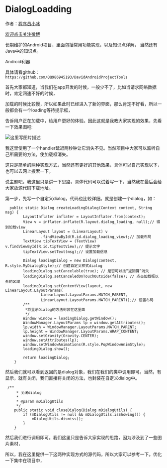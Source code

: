 # DialogLoadding

作者：[程序员小冰](http://blog.csdn.net/qq_21376985)  

[欢迎点击关注微博](http://weibo.com/mcxiaobing)

长期维护的Android项目，里面包括常用功能实现，以及知识点详解， 当然还有Java中的知识点。

Android利器

具体请看github：`https://github.com/QQ986945193/DavidAndroidProjectTools`

首先大家都知道，当我们在app开发的时候，一般少不了，比如当请求网络数据时，肯定网速不好的时候，

加载的时候比较慢，所以如果此时已经进入了新的界面，那么肯定不好看，所以一般都会有一个loading等待提示框，

告诉用户正在加载中，给用户更好的体验。因此这就是我教大家实现的效果，先看一下效果图吧:

![这里写图片描述](http://img.blog.csdn.net/20161018111814019)

我这里使用了一个handler延迟两秒钟让它消失不见。当然项目中大家可以监听自己所需要的方法，使加载框消失。

这只是简单的两种实现方式，当然还有更好的其他效果，具体可以自己实现以下，也可以去网上搜索一下。

说主题吧，我这里只是讲一下思路，具体代码可以试着写一下，当然我在最后会给大家放源代码下载地址。

第一步，先写一个自定义dialog，代码也比较详细。就是创建一个dialog，如：

```
  public static Dialog createLoadingDialog(Context context, String msg) {
        LayoutInflater inflater = LayoutInflater.from(context);
        View v = inflater.inflate(R.layout.dialog_loading, null);// 得到加载view
        LinearLayout layout = (LinearLayout) v
                .findViewById(R.id.dialog_loading_view);// 加载布局
        TextView tipTextView = (TextView) v.findViewById(R.id.tipTextView);// 提示文字
        tipTextView.setText(msg);// 设置加载信息

        Dialog loadingDialog = new Dialog(context, R.style.MyDialogStyle);// 创建自定义样式dialog
        loadingDialog.setCancelable(true); // 是否可以按“返回键”消失
        loadingDialog.setCanceledOnTouchOutside(false); // 点击加载框以外的区域
        loadingDialog.setContentView(layout, new LinearLayout.LayoutParams(
                LinearLayout.LayoutParams.MATCH_PARENT,
                LinearLayout.LayoutParams.MATCH_PARENT));// 设置布局
        /**
         *将显示Dialog的方法封装在这里面
         */
        Window window = loadingDialog.getWindow();
        WindowManager.LayoutParams lp = window.getAttributes();
        lp.width = WindowManager.LayoutParams.MATCH_PARENT;
        lp.height = WindowManager.LayoutParams.WRAP_CONTENT;
        window.setGravity(Gravity.CENTER);
        window.setAttributes(lp);
        window.setWindowAnimations(R.style.PopWindowAnimStyle);
        loadingDialog.show();

        return loadingDialog;
    }
```
然后我们就可以看到返回的是dialog对象，我们在我们的类中调用即可。当然，有显示，就有关闭，我们直接将关闭的方法，也封装在自定义dialog中。

```
 /**
     * 关闭dialog
     *
     * @param mDialogUtils
     */
    public static void closeDialog(Dialog mDialogUtils) {
        if (mDialogUtils != null && mDialogUtils.isShowing()) {
            mDialogUtils.dismiss();
        }
    }

```

然后我们进行调用即可。我们这里只是告诉大家实现的思路，因为涉及到了一些图片素材，

所以，我在这里提供一下这两种实现方式的源代码，所以大家可以参考一下。优化一下集中在项目中，

